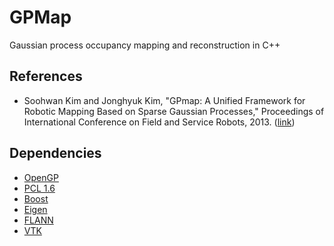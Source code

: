 GPMap
=====

Gaussian process occupancy mapping and reconstruction in C++

## References
* Soohwan Kim and Jonghyuk Kim, "GPmap: A Unified Framework for Robotic Mapping Based on Sparse Gaussian Processes," Proceedings of International Conference on Field and Service Robots, 2013. ([link](https://www.google.com/url?sa=t&rct=j&q=&esrc=s&source=web&cd=1&cad=rja&uact=8&ved=0CCUQFjAA&url=http%3A%2F%2Fwww.araa.asn.au%2Ffsr%2Ffsr2013%2Fpapers%2Fpap141s2.pdf&ei=pFHTU7ntNIL3oATDjYC4Dw&usg=AFQjCNFWj4u1IusbwkZX4YDm4xh9Pja6WA&sig2=ubwuFaqs39g4xWJFyFXD5A&bvm=bv.71778758,d.cGU))

## Dependencies
* [OpenGP](https://github.com/kimsoohwan/OpenGP)
* [PCL 1.6](http://pointclouds.org/)
* [Boost](http://www.boost.org/)
* [Eigen](http://eigen.tuxfamily.org/)
* [FLANN](http://www.cs.ubc.ca/research/flann/)
* [VTK](http://www.vtk.org/)
